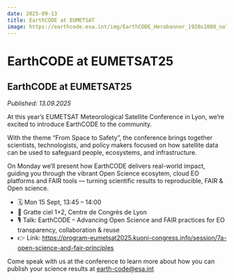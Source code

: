 ```yaml
---
date: 2025-09-13
title: EarthCODE at EUMETSAT
image: https://earthcode.esa.int/img/EarthCODE_Herobanner_1920x1080_nologo.jpg
---
```


# EarthCODE at EUMETSAT25 <!--{ as="img" mode="hero" src="https://earthcode.esa.int/img/EarthCODE_Herobanner_1920x1080_nologo.jpg" }-->

## EarthCODE at EUMETSAT25
*Published: 13.09.2025*

At this year’s EUMETSAT Meteorological Satellite Conference in Lyon, we’re excited to introduce EarthCODE to the community.

With the theme “From Space to Safety”, the conference brings together scientists, technologists, and policy makers focused on how satellite data can be used to safeguard people, ecosystems, and infrastructure.

On Monday we’ll present how EarthCODE delivers real-world impact, guiding you through the vibrant Open Science ecosytem, cloud EO platforms and FAIR tools — turning scientific results to reproducible, FAIR & Open science.

- 🗓 Mon 15 Sept, 13:45 – 14:00
- 📍 Gratte ciel 1+2, Centre de Congrès de Lyon
- 🎙 Talk: EarthCODE – Advancing Open Science and FAIR practices for EO transparency, collaboration & reuse
- 👉 Link: https://program-eumetsat2025.kuoni-congress.info/session/7a-open-science-and-fair-principles


Come speak with us at the conference to learn more about how you can publish your science results at earth-code@esa.int
        

